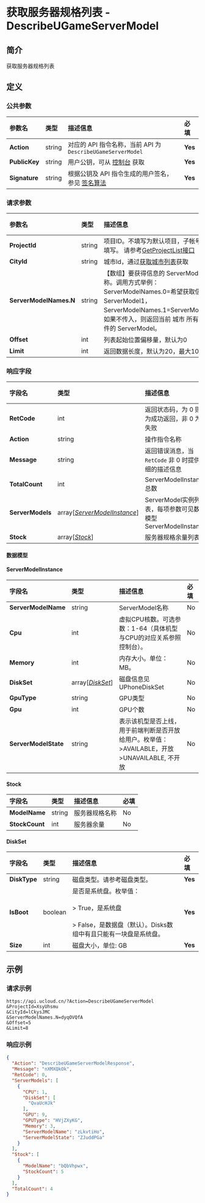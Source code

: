 # 获取服务器规格列表 - DescribeUGameServerModel

## 简介

获取服务器规格列表









## 定义

### 公共参数

| 参数名 | 类型 | 描述信息 | 必填 |
|:---|:---|:---|:---|
| **Action**     | string  | 对应的 API 指令名称，当前 API 为 `DescribeUGameServerModel`                        | **Yes** |
| **PublicKey**  | string  | 用户公钥，可从 [控制台](https://console.ucloud.cn/uapi/apikey) 获取                                             | **Yes** |
| **Signature**  | string  | 根据公钥及 API 指令生成的用户签名，参见 [签名算法](api/summary/signature.md)  | **Yes** |

### 请求参数

| 参数名 | 类型 | 描述信息 | 必填 |
|:---|:---|:---|:---|
| **ProjectId** | string | 项目ID。不填写为默认项目，子帐号必须填写。 请参考[GetProjectList接口](https://docs.ucloud.cn/api/summary/get_project_list) |No|
| **CityId** | string | 城市Id，通过[获取城市列表](#DescribeUPhoneCities)获取 |**Yes**|
| **ServerModelNames.N** | string | 【数组】要获得信息的 ServerModel 名称。调用方式举例：ServerModelNames.0=希望获取信息的 ServerModel1，ServerModelNames.1=ServerModel2。 如果不传入，则返回当前 城市 所有符合条件的 ServerModel。 |No|
| **Offset** | int | 列表起始位置偏移量，默认为0 |No|
| **Limit** | int | 返回数据长度，默认为20，最大100 |No|

### 响应字段

| 字段名 | 类型 | 描述信息 | 必填 |
|:---|:---|:---|:---|
| **RetCode** | int | 返回状态码，为 0 则为成功返回，非 0 为失败 |**Yes**|
| **Action** | string | 操作指令名称 |**Yes**|
| **Message** | string | 返回错误消息，当 `RetCode` 非 0 时提供详细的描述信息 |No|
| **TotalCount** | int | ServerModelInstance总数 |**Yes**|
| **ServerModels** | array[[*ServerModelInstance*](#ServerModelInstance)] | ServerModel实例列表，每项参数可见数据模型 ServerModelInstance |**Yes**|
| **Stock** | array[[*Stock*](#Stock)] | 服务器规格余量列表 |No|

#### 数据模型


#### ServerModelInstance

| 字段名 | 类型 | 描述信息 | 必填 |
|:---|:---|:---|:---|
| **ServerModelName** | string | ServerModel名称 |No|
| **Cpu** | int | 虚拟CPU核数。可选参数：1-64（具体机型与CPU的对应关系参照控制台）。 |No|
| **Memory** | int | 内存大小。单位：MB。 |No|
| **DiskSet** | array[[*DiskSet*](#DiskSet)] | 磁盘信息见 UPhoneDiskSet |No|
| **GpuType** | string | GPU类型 |No|
| **Gpu** | int | GPU个数 |No|
| **ServerModelState** | string | 表示该机型是否上线，用于前端判断是否开放给用户。枚举值：<br />>AVAILABLE，开放<br />>UNAVAILABLE, 不开放 |No|

#### Stock

| 字段名 | 类型 | 描述信息 | 必填 |
|:---|:---|:---|:---|
| **ModelName** | string | 服务器规格名称 |No|
| **StockCount** | int | 服务器余量 |No|

#### DiskSet

| 字段名 | 类型 | 描述信息 | 必填 |
|:---|:---|:---|:---|
| **DiskType** | string | 磁盘类型。请参考磁盘类型。 |**Yes**|
| **IsBoot** | boolean | 是否是系统盘。枚举值：<br /><br />> True，是系统盘<br /><br />> False，是数据盘（默认）。Disks数组中有且只能有一块盘是系统盘。 |**Yes**|
| **Size** | int | 磁盘大小，单位: GB |**Yes**|

## 示例

### 请求示例
    
```
https://api.ucloud.cn/?Action=DescribeUGameServerModel
&ProjectId=XsyUhsmu
&CityId=lCkysJMC
&ServerModelNames.N=dyqOVQfA
&Offset=5
&Limit=8
```

### 响应示例
    
```json
{
  "Action": "DescribeUGameServerModelResponse",
  "Message": "nXMXQkOk",
  "RetCode": 0,
  "ServerModels": [
    {
      "CPU": 1,
      "DiskSet": [
        "QvaUcHJk"
      ],
      "GPU": 9,
      "GPUType": "HVjZXyKG",
      "Memory": 3,
      "ServerModelName": "zLkvtiHo",
      "ServerModelState": "ZJuddPGa"
    }
  ],
  "Stock": [
    {
      "ModelName": "bQbVhpwx",
      "StockCount": 5
    }
  ],
  "TotalCount": 4
}
```





